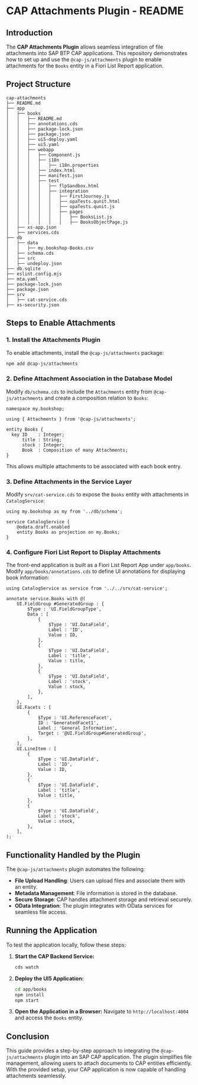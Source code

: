 # CAP Attachments Plugin - README

## Introduction
The **CAP Attachments Plugin** allows seamless integration of file attachments into SAP BTP CAP applications. This repository demonstrates how to set up and use the `@cap-js/attachments` plugin to enable attachments for the `Books` entity in a Fiori List Report application.

## Project Structure
```
cap-attachments
├── README.md
├── app
│   ├── books
│   │   ├── README.md
│   │   ├── annotations.cds
│   │   ├── package-lock.json
│   │   ├── package.json
│   │   ├── ui5-deploy.yaml
│   │   ├── ui5.yaml
│   │   ├── webapp
│   │   │   ├── Component.js
│   │   │   ├── i18n
│   │   │   │   ├── i18n.properties
│   │   │   ├── index.html
│   │   │   ├── manifest.json
│   │   │   ├── test
│   │   │   │   ├── flpSandbox.html
│   │   │   │   ├── integration
│   │   │   │   │   ├── FirstJourney.js
│   │   │   │   │   ├── opaTests.qunit.html
│   │   │   │   │   ├── opaTests.qunit.js
│   │   │   │   │   ├── pages
│   │   │   │   │   │   ├── BooksList.js
│   │   │   │   │   │   ├── BooksObjectPage.js
│   ├── xs-app.json
│   ├── services.cds
├── db
│   ├── data
│   │   ├── my.bookshop-Books.csv
│   ├── schema.cds
│   ├── src
│   ├── undeploy.json
├── db.sqlite
├── eslint.config.mjs
├── mta.yaml
├── package-lock.json
├── package.json
├── srv
│   ├── cat-service.cds
├── xs-security.json
```

## Steps to Enable Attachments

### 1. Install the Attachments Plugin
To enable attachments, install the `@cap-js/attachments` package:
```sh
npm add @cap-js/attachments
```

### 2. Define Attachment Association in the Database Model
Modify `db/schema.cds` to include the `Attachments` entity from `@cap-js/attachments` and create a composition relation to `Books`:

```cds
namespace my.bookshop;

using { Attachments } from '@cap-js/attachments';

entity Books {
  key ID    : Integer;
      title : String;
      stock : Integer;
      Book  : Composition of many Attachments;
}
```

This allows multiple attachments to be associated with each book entry.

### 3. Define Attachments in the Service Layer
Modify `srv/cat-service.cds` to expose the `Books` entity with attachments in `CatalogService`:

```cds
using my.bookshop as my from '../db/schema';

service CatalogService {
    @odata.draft.enabled
    entity Books as projection on my.Books;
}
```

### 4. Configure Fiori List Report to Display Attachments
The front-end application is built as a Fiori List Report App under `app/books`. Modify `app/books/annotations.cds` to define UI annotations for displaying book information:

```cds
using CatalogService as service from '../../srv/cat-service';

annotate service.Books with @(
    UI.FieldGroup #GeneratedGroup : {
        $Type : 'UI.FieldGroupType',
        Data : [
            {
                $Type : 'UI.DataField',
                Label : 'ID',
                Value : ID,
            },
            {
                $Type : 'UI.DataField',
                Label : 'title',
                Value : title,
            },
            {
                $Type : 'UI.DataField',
                Label : 'stock',
                Value : stock,
            },
        ],
    },
    UI.Facets : [
        {
            $Type : 'UI.ReferenceFacet',
            ID : 'GeneratedFacet1',
            Label : 'General Information',
            Target : '@UI.FieldGroup#GeneratedGroup',
        },
    ],
    UI.LineItem : [
        {
            $Type : 'UI.DataField',
            Label : 'ID',
            Value : ID,
        },
        {
            $Type : 'UI.DataField',
            Label : 'title',
            Value : title,
        },
        {
            $Type : 'UI.DataField',
            Label : 'stock',
            Value : stock,
        },
    ],
);
```

## Functionality Handled by the Plugin
The `@cap-js/attachments` plugin automates the following:
- **File Upload Handling**: Users can upload files and associate them with an entity.
- **Metadata Management**: File information is stored in the database.
- **Secure Storage**: CAP handles attachment storage and retrieval securely.
- **OData Integration**: The plugin integrates with OData services for seamless file access.

## Running the Application
To test the application locally, follow these steps:

1. **Start the CAP Backend Service:**
   ```sh
   cds watch
   ```

2. **Deploy the UI5 Application:**
   ```sh
   cd app/books
   npm install
   npm start
   ```

3. **Open the Application in a Browser:**
   Navigate to `http://localhost:4004` and access the `Books` entity.

## Conclusion
This guide provides a step-by-step approach to integrating the `@cap-js/attachments` plugin into an SAP CAP application. The plugin simplifies file management, allowing users to attach documents to CAP entities efficiently. With the provided setup, your CAP application is now capable of handling attachments seamlessly.

